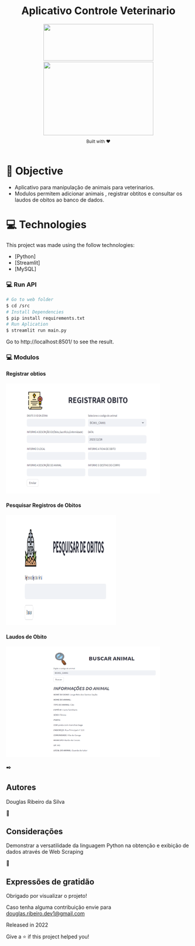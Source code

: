 <div align="center">
    <h1>Aplicativo Controle Veterinario</h1>
</div>
<div align="center">    
    <img src="https://upload.wikimedia.org/wikipedia/commons/thumb/f/f8/Python_logo_and_wordmark.svg/486px-Python_logo_and_wordmark.svg.png" height="100" width="300">    
    <img src="https://streamlit.io/images/brand/streamlit-logo-primary-colormark-darktext.png" height="200" width="300">

</div>

<div align="center">
  <sub>Built with ❤︎</br>
  </sub>
</div>
<br/>

# 🎯 Objective
- Aplicativo para manipulação de animais para veterinarios.
- Modulos permitem adicionar animais , registrar obtitos e consultar os laudos de obitos ao banco de dados.

# :computer: Technologies

This project was made using the follow technologies:

- [Python]
- [Streamlit]
- [MySQL]


### 💻 Run API

```bash
# Go to web folder
$ cd /src
# Install Dependencies
$ pip install requirements.txt
# Run Aplication
$ streamlit run main.py
```

Go to http://localhost:8501/ to see the result.

### 💻 Modulos

<div class="container1">
  <h4>Registrar obtios</h4>
  <img src="registrar_obito.png" caption="Registro de obtio" width="420" height="300">
</div>

<div class="container2">
  <h4>Pesquisar Registros de Obitos</h4>
  <img src="pesquisa.png" caption="pesquisar registros de obtio" width="300" height="300">
</div>

<div class="container3">
  <h4>Laudos de Obito</h4>
  <img src="laudos.png" caption="Laudo de obtio" width="420" height="300">
</div>



✒️ <H2>Autores</H2>

Douglas Ribeiro da Silva

🔩 <H2>Considerações</H2> 

Demonstrar a versatilidade da linguagem Python na obtenção e exibição de dados através de Web Scraping 

🎁 <H2>Expressões de gratidão</H2>

Obrigado por visualizar o projeto!

Caso tenha alguma contribuição envie para douglas.ribeiro.dev1@gmail.com



Released in 2022

Give a ⭐️ if this project helped you!
